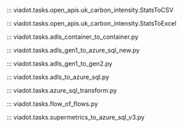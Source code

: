 
::: viadot.tasks.open_apis.uk_carbon_intensity.StatsToCSV

::: viadot.tasks.open_apis.uk_carbon_intensity.StatsToExcel

::: viadot.tasks.adls_container_to_container.py

::: viadot.tasks.adls_gen1_to_azure_sql_new.py

::: viadot.tasks.adls_gen1_to_gen2.py

::: viadot.tasks.adls_to_azure_sql.py

::: viadot.tasks.azure_sql_transform.py

::: viadot.tasks.flow_of_flows.py

::: viadot.tasks.supermetrics_to_azure_sql_v3.py
